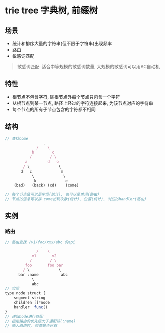 # trie tree 字典树, 前缀树

## 场景

- 统计和排序大量的字符串(但不限于字符串)出现频率
- 路由
- 敏感词匹配

> 敏感词匹配: 适合中等规模的敏感词数量, 大规模的敏感词可以用AC自动机

## 特性

- 根节点不包含字符, 除根节点外每个节点只包含一个字符
- 从根节点到某一节点, 路径上经过的字符连接起来, 为该节点对应的字符串
- 每个节点的所有子节点包含的字符都不相同

## 结构

```js
// 查找come
                 .
              /    \
            b        c
           /        / \
         a         d   o
        / \             \
       d   c             m
            \             \
             k             e  
    (bad)   (back) (cd)    (come)

// 每个节点值可以是字母(统计), 也可以是单词(路由)
// 节点的信息可以存 come出现次数(统计), 位置(统计), 对应的handler(路由)
```

## 实例

### 路由

```js
// 路由查找 /v1/foo/xxx/abc 的api
                .
              /    \
            v1       v2
           /        / \
         foo       foo bar
        / \             \
      bar :name          abc
            \
            abc
// 实现
type node struct {
    segment string
    children []*node
    handler  func()
}
// 递归node进行匹配
// 指定路由的优先级大于通配符(:name)
// 插入路由时, 检查是否已有
```